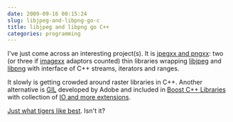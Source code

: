 ```yaml
---
date: 2009-09-16 00:15:24
slug: libjpeg-and-libpng-go-c
title: libjpeg and libpng go C++
categories: programming
---
```


I've just come across an interesting project(s). It is [jpegxx and pngxx]( http://www.mr-edd.co.uk/?p=117): two (or three if [imagexx](http://bitbucket.org/edd/imagexx/) adaptors counted) thin libraries wrapping [libjpeg](http://www.ijg.org/) and [libpng](http://www.libpng.org/) with interface of C++ streams, iterators and ranges.





It slowly is getting crowded around raster libraries in C++. Another alternative is [GIL](http://opensource.adobe.com/) developed by Adobe and included in [Boost C++ Libraries](http://www.boost.org/doc/libs/1_40_0/libs/gil/doc/index.html) with collection of [IO and more extensions](http://gil-contributions.googlecode.com/).





[Just what tigers like best](http://en.wikipedia.org/wiki/Winnie-the-Pooh). Isn't it?



